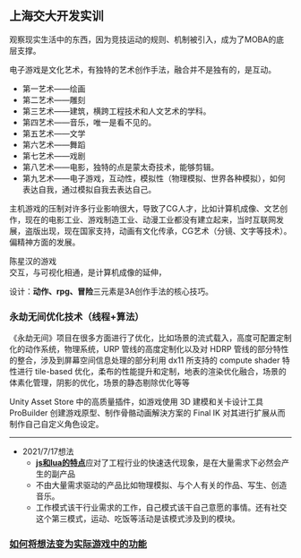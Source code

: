 ## 上海交大开发实训

观察现实生活中的东西，因为竞技运动的规则、机制被引入，成为了MOBA的底层支撑。

电子游戏是文化艺术，有独特的艺术创作手法，融合并不是独有的，是互动。

- 第一艺术——绘画
- 第二艺术——雕刻
- 第三艺术——建筑，横跨工程技术和人文艺术的学科。
- 第四艺术——音乐，唯一是看不见的。
- 第五艺术——文学
- 第六艺术——舞蹈
- 第七艺术——戏剧
- 第八艺术——电影，独特的点是蒙太奇技术，能够剪辑。
- 第九艺术——电子游戏，互动性，模拟性（物理模拟、世界各种模拟），如何表达自我，通过模拟自我去表达自己。

主机游戏的压制对许多行业影响很大，导致了CG人才，比如计算机成像、文艺创作，现在的电影工业、游戏制造工业、动漫工业都没有建立起来，当时互联网发展，盗版出现，现在国家支持，动画有文化传承，CG艺术（分镜、文字等技术）。偏精神方面的发展。

陈星汉的游戏  
交互，与可视化相通，是计算机成像的延伸，

设计：**动作、rpg、冒险**三元素是3A创作手法的核心技巧。

### 永劫无间优化技术（线程+算法）
《永劫无间》项目在很多方面进行了优化，比如场景的流式载入，高度可配置定制化的动作系统，物理系统，URP 管线的高度定制化以及对 HDRP 管线的部分特性的整合，涉及到屏幕空间信息处理的部分利用 dx11 所支持的 compute shader 特性进行 tile-based 优化，柔布的性能提升和定制，地表的渲染优化融合，场景的体素化管理，阴影的优化，场景的静态剔除优化等等

Unity Asset Store 中的高质量插件，如游戏使用 3D 建模和关卡设计工具 ProBuilder 创建游戏原型、制作骨骼动画解決方案的 Final IK 对其进行扩展从而制作自己自定义角色设定。

----
* 2021/7/17想法
  * [**js和lua的特点**](https://segmentfault.com/a/1190000016520041)应对了工程行业的快速迭代现象，是在大量需求下必然会产生的副产品
  * 不由大量需求驱动的产品比如物理模拟、与个人有关的作品、写生、创造音乐。
  * 工作模式该干行业需求的工作，自己模式该干自己意愿的事情。还有社交这个第三模式，运动、吃饭等活动是该模式涉及到的模块。

### [如何将想法变为实际游戏中的功能](https://cowlevel.net/article/1834093)
